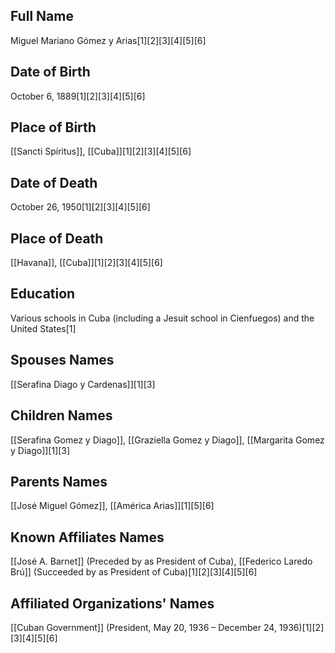 ## Full Name
Miguel Mariano Gómez y Arias[1][2][3][4][5][6]

## Date of Birth
October 6, 1889[1][2][3][4][5][6]

## Place of Birth
[[Sancti Spíritus]], [[Cuba]][1][2][3][4][5][6]

## Date of Death
October 26, 1950[1][2][3][4][5][6]

## Place of Death
[[Havana]], [[Cuba]][1][2][3][4][5][6]

## Education
Various schools in Cuba (including a Jesuit school in Cienfuegos) and the United States[1]

## Spouses Names
[[Serafina Diago y Cardenas]][1][3]

## Children Names
[[Serafina Gomez y Diago]], [[Graziella Gomez y Diago]], [[Margarita Gomez y Diago]][1][3]

## Parents Names
[[José Miguel Gómez]], [[América Arias]][1][5][6]

## Known Affiliates Names
[[José A. Barnet]] (Preceded by as President of Cuba), [[Federico Laredo Brú]] (Succeeded by as President of Cuba)[1][2][3][4][5][6]

## Affiliated Organizations' Names
[[Cuban Government]] (President, May 20, 1936 – December 24, 1936)[1][2][3][4][5][6]

